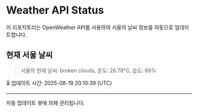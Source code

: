 
# Weather API Status

이 리포지토리는 OpenWeather API를 사용하여 서울의 날씨 정보를 자동으로 업데이트합니다.

## 현재 서울 날씨
> 서울의 현재 날씨: broken clouds, 온도: 26.78°C, 습도: 89%

⏳ 업데이트 시간: 2025-08-19 20:10:39 (UTC)

---
자동 업데이트 봇에 의해 관리됩니다.
